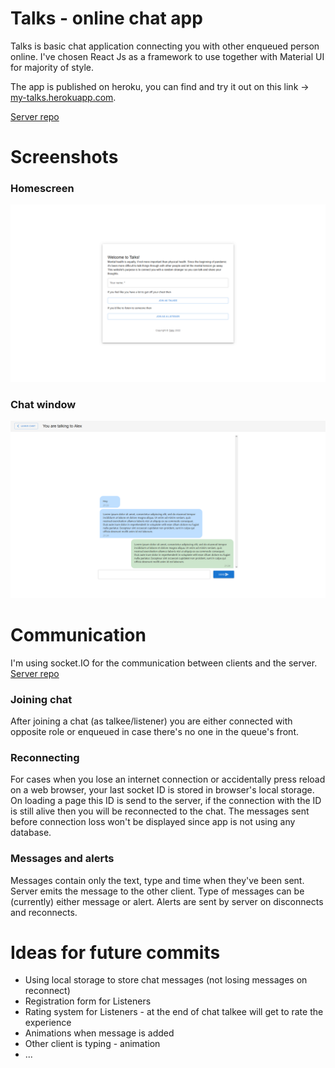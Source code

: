 <div>
  <h1>Talks - online chat app</h1>
  <p>
    Talks is basic chat application connecting you with other enqueued person online. I've chosen React Js as a framework to use together with Material UI for  majority of style.
  </p>
  <p>
    The app is published on heroku, you can find and try it out on this link -> <a href="http://my-talks.herokuapp.com/" target="blank">my-talks.herokuapp.com</a>.
  </p>
  <p><a href="https://github.com/davidvajda/talks">Server repo</a></p>
  <h1>Screenshots</h1>
  <h3>Homescreen</h3>
  <img src="./screenshots/welcome_screen.png" alt="Homescreen">   
  <h3>Chat window</h3>
  <img src="./screenshots/chat.png" alt="Chat window"> 
  
  <h1>Communication</h1>
  <p>
    I'm using socket.IO for the communication between clients and the server. <a href="https://github.com/davidvajda/talks">Server repo</a>
  </p>
  <h3>Joining chat</h3>
  <p>
    After joining a chat (as talkee/listener) you are either connected with opposite role or enqueued in case there's no one in the queue's front.
  </p>
  <h3>Reconnecting</h3>
  <p>
    For cases when you lose an internet connection or accidentally press reload on a web browser, your last socket ID is stored in browser's local storage. On loading a page this ID is send to the server, if the connection with the ID is still alive then you will be reconnected to the chat. The messages sent before connection loss won't be displayed since app is not using any database.
  </p>
    <h3>Messages and alerts</h3>
  <p>
    Messages contain only the text, type and time when they've been sent. Server emits the message to the other client. Type of messages can be (currently) either message or alert. Alerts are sent by server on disconnects and reconnects.
  </p>
    <h1>Ideas for future commits</h1>
  <ul>
    <li>Using local storage to store chat messages (not losing messages on reconnect)</li>
    <li>Registration form for Listeners</li>
    <li>Rating system for Listeners - at the end of chat talkee will get to rate the experience</li>
    <li>Animations when message is added</li>
    <li>Other client is typing - animation</li>
    <li>...</li>
  </ul>
</div>
